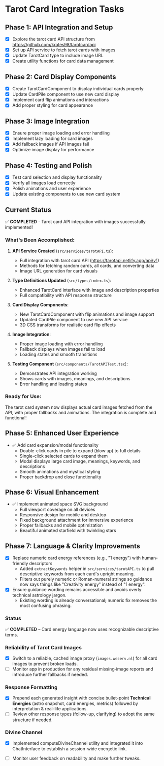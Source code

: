 # Tarot Card Integration Tasks

## Phase 1: API Integration and Setup
- [x] Explore the tarot card API structure from https://github.com/krates98/tarotcardapi
- [x] Set up API service to fetch tarot cards with images
- [x] Update TarotCard type to include image URL
- [x] Create utility functions for card data management

## Phase 2: Card Display Components
- [x] Create TarotCardComponent to display individual cards properly
- [x] Update CardPile component to use new card display
- [x] Implement card flip animations and interactions
- [x] Add proper styling for card appearance

## Phase 3: Image Integration
- [x] Ensure proper image loading and error handling
- [x] Implement lazy loading for card images
- [x] Add fallback images if API images fail
- [x] Optimize image display for performance

## Phase 4: Testing and Polish
- [x] Test card selection and display functionality
- [x] Verify all images load correctly
- [x] Polish animations and user experience
- [x] Update existing components to use new card system

## Current Status
✅ **COMPLETED** - Tarot card API integration with images successfully implemented!

### What's Been Accomplished:
1. **API Service Created** (`src/services/tarotAPI.ts`):
   - Full integration with tarot card API (https://tarotapi.netlify.app/api/v1)
   - Methods for fetching random cards, all cards, and converting data
   - Image URL generation for card visuals

2. **Type Definitions Updated** (`src/types/index.ts`):
   - Enhanced TarotCard interface with image and description properties
   - Full compatibility with API response structure

3. **Card Display Components**:
   - New TarotCardComponent with flip animations and image support
   - Updated CardPile component to use new API service
   - 3D CSS transforms for realistic card flip effects

4. **Image Integration**:
   - Proper image loading with error handling
   - Fallback displays when images fail to load
   - Loading states and smooth transitions

5. **Testing Component** (`src/components/TarotAPITest.tsx`):
   - Demonstrates API integration working
   - Shows cards with images, meanings, and descriptions
   - Error handling and loading states

### Ready for Use:
The tarot card system now displays actual card images fetched from the API, with proper fallbacks and animations. The integration is complete and functional!

## Phase 5: Enhanced User Experience
- ✅ Add card expansion/modal functionality
  - Double-click cards in pile to expand (blow up) to full details
  - Single-click selected cards to expand them
  - Modal displays large card image, meanings, keywords, and descriptions
  - Smooth animations and mystical styling
  - Proper backdrop and close functionality

## Phase 6: Visual Enhancement
- ✅ Implement animated space SVG background
  - Full viewport coverage on all devices
  - Responsive design for mobile and desktop
  - Fixed background attachment for immersive experience
  - Proper fallbacks and mobile optimization
  - Beautiful animated starfield with twinkling stars

## Phase 7: Language & Clarity Improvements

- [x] Replace numeric card energy references (e.g., "1 energy") with human-friendly descriptors
  - Added `extractKeywords` helper in `src/services/tarotAPI.ts` to pull descriptive keywords from each card's upright meaning.
  - Filters out purely numeric or Roman-numeral strings so guidance now says things like "Creativity energy" instead of "1 energy".
- [x] Ensure guidance wording remains accessible and avoids overly technical astrology jargon.
  - Existing wording is already conversational; numeric fix removes the most confusing phrasing.

### Status

✅ **COMPLETED** – Card energy language now uses recognizable descriptive terms.

### Reliability of Tarot Card Images
- [x] Switch to a reliable, cached image proxy (`images.weserv.nl`) for all card images to prevent broken loads.
- [ ] Monitor app in production for any residual missing‐image reports and introduce further fallbacks if needed.

### Response Formatting
- [x] Prepend each generated insight with concise bullet-point **Technical Energies** (astro snapshot, card energies, metrics) followed by interpretation & real-life applications.
- [ ] Review other response types (follow-up, clarifying) to adopt the same structure if needed.

### Divine Channel
- [x] Implemented computeDivineChannel utility and integrated it into ChatInterface to establish a session-wide energetic link.

- [ ] Monitor user feedback on readability and make further tweaks. 